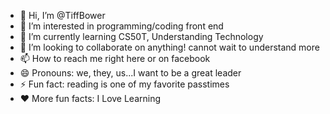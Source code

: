 - 👋 Hi, I’m @TiffBower
- 👀 I’m interested in programming/coding front end
- 🌱 I’m currently learning CS50T, Understanding Technology
- 💞️ I’m looking to collaborate on anything! cannot wait to understand more
- 📫 How to reach me right here or on facebook
- 😄 Pronouns: we, they, us...I want to be a great leader
- ⚡ Fun fact: reading is one of my favorite passtimes
- ❤️ More fun facts: I Love Learning  

<!---
TiffBower/TiffBower is a ✨ special ✨ repository because its `README.md` (this file) appears on your GitHub profile.
You can click the Preview link to take a look at your changes.
--->
